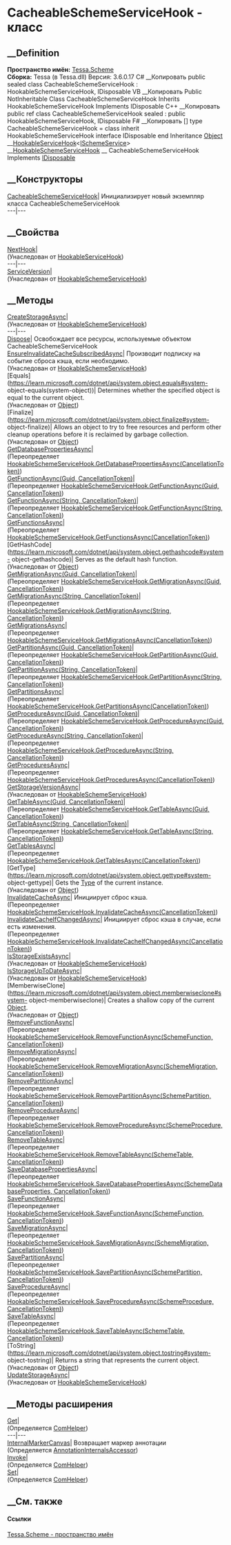 # CacheableSchemeServiceHook - класс
##  __Definition
 **Пространство имён:** [Tessa.Scheme](N_Tessa_Scheme.htm)  
 **Сборка:** Tessa (в Tessa.dll) Версия: 3.6.0.17
C# __Копировать
     public sealed class CacheableSchemeServiceHook : HookableSchemeServiceHook, 
    	IDisposable
VB __Копировать
     Public NotInheritable Class CacheableSchemeServiceHook
    	Inherits HookableSchemeServiceHook
    	Implements IDisposable
C++ __Копировать
     public ref class CacheableSchemeServiceHook sealed : public HookableSchemeServiceHook, 
    	IDisposable
F# __Копировать
     [<SealedAttribute>]
    type CacheableSchemeServiceHook = 
        class
            inherit HookableSchemeServiceHook
            interface IDisposable
        end
Inheritance
    [Object](https://learn.microsoft.com/dotnet/api/system.object) __[HookableServiceHook](T_Tessa_Platform_HookableServiceHook_1.htm)<[ISchemeService](T_Tessa_Scheme_ISchemeService.htm)> __[HookableSchemeServiceHook](T_Tessa_Scheme_HookableSchemeServiceHook.htm) __ CacheableSchemeServiceHook
Implements
    [IDisposable](https://learn.microsoft.com/dotnet/api/system.idisposable)
##  __Конструкторы
[CacheableSchemeServiceHook](M_Tessa_Scheme_CacheableSchemeServiceHook__ctor.htm)|
Инициализирует новый экземпляр класса CacheableSchemeServiceHook  
---|---  
##  __Свойства
[NextHook](P_Tessa_Platform_HookableServiceHook_1_NextHook.htm)|  
(Унаследован от
[HookableServiceHook<TService>](T_Tessa_Platform_HookableServiceHook_1.htm))  
---|---  
[ServiceVersion](P_Tessa_Scheme_HookableSchemeServiceHook_ServiceVersion.htm)|  
(Унаследован от
[HookableSchemeServiceHook](T_Tessa_Scheme_HookableSchemeServiceHook.htm))  
##  __Методы
[CreateStorageAsync](M_Tessa_Scheme_HookableSchemeServiceHook_CreateStorageAsync.htm)|  
(Унаследован от
[HookableSchemeServiceHook](T_Tessa_Scheme_HookableSchemeServiceHook.htm))  
---|---  
[Dispose](M_Tessa_Scheme_CacheableSchemeServiceHook_Dispose.htm)| Освобождает
все ресурсы, используемые объектом CacheableSchemeServiceHook  
[EnsureInvalidateCacheSubscribedAsync](M_Tessa_Scheme_HookableSchemeServiceHook_EnsureInvalidateCacheSubscribedAsync.htm)|
Производит подписку на событие сброса кэша, если необходимо.  
(Унаследован от
[HookableSchemeServiceHook](T_Tessa_Scheme_HookableSchemeServiceHook.htm))  
[Equals](https://learn.microsoft.com/dotnet/api/system.object.equals#system-
object-equals\(system-object\))| Determines whether the specified object is
equal to the current object.  
(Унаследован от
[Object](https://learn.microsoft.com/dotnet/api/system.object))  
[Finalize](https://learn.microsoft.com/dotnet/api/system.object.finalize#system-
object-finalize)| Allows an object to try to free resources and perform other
cleanup operations before it is reclaimed by garbage collection.  
(Унаследован от
[Object](https://learn.microsoft.com/dotnet/api/system.object))  
[GetDatabasePropertiesAsync](M_Tessa_Scheme_CacheableSchemeServiceHook_GetDatabasePropertiesAsync.htm)|  
(Переопределяет
[HookableSchemeServiceHook.GetDatabasePropertiesAsync(CancellationToken)](M_Tessa_Scheme_HookableSchemeServiceHook_GetDatabasePropertiesAsync.htm))  
[GetFunctionAsync(Guid,
CancellationToken)](M_Tessa_Scheme_CacheableSchemeServiceHook_GetFunctionAsync.htm)|  
(Переопределяет [HookableSchemeServiceHook.GetFunctionAsync(Guid,
CancellationToken)](M_Tessa_Scheme_HookableSchemeServiceHook_GetFunctionAsync.htm))  
[GetFunctionAsync(String,
CancellationToken)](M_Tessa_Scheme_CacheableSchemeServiceHook_GetFunctionAsync_1.htm)|  
(Переопределяет [HookableSchemeServiceHook.GetFunctionAsync(String,
CancellationToken)](M_Tessa_Scheme_HookableSchemeServiceHook_GetFunctionAsync_1.htm))  
[GetFunctionsAsync](M_Tessa_Scheme_CacheableSchemeServiceHook_GetFunctionsAsync.htm)|  
(Переопределяет
[HookableSchemeServiceHook.GetFunctionsAsync(CancellationToken)](M_Tessa_Scheme_HookableSchemeServiceHook_GetFunctionsAsync.htm))  
[GetHashCode](https://learn.microsoft.com/dotnet/api/system.object.gethashcode#system-
object-gethashcode)| Serves as the default hash function.  
(Унаследован от
[Object](https://learn.microsoft.com/dotnet/api/system.object))  
[GetMigrationAsync(Guid,
CancellationToken)](M_Tessa_Scheme_CacheableSchemeServiceHook_GetMigrationAsync.htm)|  
(Переопределяет [HookableSchemeServiceHook.GetMigrationAsync(Guid,
CancellationToken)](M_Tessa_Scheme_HookableSchemeServiceHook_GetMigrationAsync.htm))  
[GetMigrationAsync(String,
CancellationToken)](M_Tessa_Scheme_CacheableSchemeServiceHook_GetMigrationAsync_1.htm)|  
(Переопределяет [HookableSchemeServiceHook.GetMigrationAsync(String,
CancellationToken)](M_Tessa_Scheme_HookableSchemeServiceHook_GetMigrationAsync_1.htm))  
[GetMigrationsAsync](M_Tessa_Scheme_CacheableSchemeServiceHook_GetMigrationsAsync.htm)|  
(Переопределяет
[HookableSchemeServiceHook.GetMigrationsAsync(CancellationToken)](M_Tessa_Scheme_HookableSchemeServiceHook_GetMigrationsAsync.htm))  
[GetPartitionAsync(Guid,
CancellationToken)](M_Tessa_Scheme_CacheableSchemeServiceHook_GetPartitionAsync.htm)|  
(Переопределяет [HookableSchemeServiceHook.GetPartitionAsync(Guid,
CancellationToken)](M_Tessa_Scheme_HookableSchemeServiceHook_GetPartitionAsync.htm))  
[GetPartitionAsync(String,
CancellationToken)](M_Tessa_Scheme_CacheableSchemeServiceHook_GetPartitionAsync_1.htm)|  
(Переопределяет [HookableSchemeServiceHook.GetPartitionAsync(String,
CancellationToken)](M_Tessa_Scheme_HookableSchemeServiceHook_GetPartitionAsync_1.htm))  
[GetPartitionsAsync](M_Tessa_Scheme_CacheableSchemeServiceHook_GetPartitionsAsync.htm)|  
(Переопределяет
[HookableSchemeServiceHook.GetPartitionsAsync(CancellationToken)](M_Tessa_Scheme_HookableSchemeServiceHook_GetPartitionsAsync.htm))  
[GetProcedureAsync(Guid,
CancellationToken)](M_Tessa_Scheme_CacheableSchemeServiceHook_GetProcedureAsync.htm)|  
(Переопределяет [HookableSchemeServiceHook.GetProcedureAsync(Guid,
CancellationToken)](M_Tessa_Scheme_HookableSchemeServiceHook_GetProcedureAsync.htm))  
[GetProcedureAsync(String,
CancellationToken)](M_Tessa_Scheme_CacheableSchemeServiceHook_GetProcedureAsync_1.htm)|  
(Переопределяет [HookableSchemeServiceHook.GetProcedureAsync(String,
CancellationToken)](M_Tessa_Scheme_HookableSchemeServiceHook_GetProcedureAsync_1.htm))  
[GetProceduresAsync](M_Tessa_Scheme_CacheableSchemeServiceHook_GetProceduresAsync.htm)|  
(Переопределяет
[HookableSchemeServiceHook.GetProceduresAsync(CancellationToken)](M_Tessa_Scheme_HookableSchemeServiceHook_GetProceduresAsync.htm))  
[GetStorageVersionAsync](M_Tessa_Scheme_HookableSchemeServiceHook_GetStorageVersionAsync.htm)|  
(Унаследован от
[HookableSchemeServiceHook](T_Tessa_Scheme_HookableSchemeServiceHook.htm))  
[GetTableAsync(Guid,
CancellationToken)](M_Tessa_Scheme_CacheableSchemeServiceHook_GetTableAsync.htm)|  
(Переопределяет [HookableSchemeServiceHook.GetTableAsync(Guid,
CancellationToken)](M_Tessa_Scheme_HookableSchemeServiceHook_GetTableAsync.htm))  
[GetTableAsync(String,
CancellationToken)](M_Tessa_Scheme_CacheableSchemeServiceHook_GetTableAsync_1.htm)|  
(Переопределяет [HookableSchemeServiceHook.GetTableAsync(String,
CancellationToken)](M_Tessa_Scheme_HookableSchemeServiceHook_GetTableAsync_1.htm))  
[GetTablesAsync](M_Tessa_Scheme_CacheableSchemeServiceHook_GetTablesAsync.htm)|  
(Переопределяет
[HookableSchemeServiceHook.GetTablesAsync(CancellationToken)](M_Tessa_Scheme_HookableSchemeServiceHook_GetTablesAsync.htm))  
[GetType](https://learn.microsoft.com/dotnet/api/system.object.gettype#system-
object-gettype)| Gets the
[Type](https://learn.microsoft.com/dotnet/api/system.type) of the current
instance.  
(Унаследован от
[Object](https://learn.microsoft.com/dotnet/api/system.object))  
[InvalidateCacheAsync](M_Tessa_Scheme_CacheableSchemeServiceHook_InvalidateCacheAsync.htm)|
Инициирует сброс кэша.  
(Переопределяет
[HookableSchemeServiceHook.InvalidateCacheAsync(CancellationToken)](M_Tessa_Scheme_HookableSchemeServiceHook_InvalidateCacheAsync.htm))  
[InvalidateCacheIfChangedAsync](M_Tessa_Scheme_CacheableSchemeServiceHook_InvalidateCacheIfChangedAsync.htm)|
Инициирует сброс кэша в случае, если есть изменения.  
(Переопределяет
[HookableSchemeServiceHook.InvalidateCacheIfChangedAsync(CancellationToken)](M_Tessa_Scheme_HookableSchemeServiceHook_InvalidateCacheIfChangedAsync.htm))  
[IsStorageExistsAsync](M_Tessa_Scheme_HookableSchemeServiceHook_IsStorageExistsAsync.htm)|  
(Унаследован от
[HookableSchemeServiceHook](T_Tessa_Scheme_HookableSchemeServiceHook.htm))  
[IsStorageUpToDateAsync](M_Tessa_Scheme_HookableSchemeServiceHook_IsStorageUpToDateAsync.htm)|  
(Унаследован от
[HookableSchemeServiceHook](T_Tessa_Scheme_HookableSchemeServiceHook.htm))  
[MemberwiseClone](https://learn.microsoft.com/dotnet/api/system.object.memberwiseclone#system-
object-memberwiseclone)| Creates a shallow copy of the current
[Object](https://learn.microsoft.com/dotnet/api/system.object).  
(Унаследован от
[Object](https://learn.microsoft.com/dotnet/api/system.object))  
[RemoveFunctionAsync](M_Tessa_Scheme_CacheableSchemeServiceHook_RemoveFunctionAsync.htm)|  
(Переопределяет [HookableSchemeServiceHook.RemoveFunctionAsync(SchemeFunction,
CancellationToken)](M_Tessa_Scheme_HookableSchemeServiceHook_RemoveFunctionAsync.htm))  
[RemoveMigrationAsync](M_Tessa_Scheme_CacheableSchemeServiceHook_RemoveMigrationAsync.htm)|  
(Переопределяет
[HookableSchemeServiceHook.RemoveMigrationAsync(SchemeMigration,
CancellationToken)](M_Tessa_Scheme_HookableSchemeServiceHook_RemoveMigrationAsync.htm))  
[RemovePartitionAsync](M_Tessa_Scheme_CacheableSchemeServiceHook_RemovePartitionAsync.htm)|  
(Переопределяет
[HookableSchemeServiceHook.RemovePartitionAsync(SchemePartition,
CancellationToken)](M_Tessa_Scheme_HookableSchemeServiceHook_RemovePartitionAsync.htm))  
[RemoveProcedureAsync](M_Tessa_Scheme_CacheableSchemeServiceHook_RemoveProcedureAsync.htm)|  
(Переопределяет
[HookableSchemeServiceHook.RemoveProcedureAsync(SchemeProcedure,
CancellationToken)](M_Tessa_Scheme_HookableSchemeServiceHook_RemoveProcedureAsync.htm))  
[RemoveTableAsync](M_Tessa_Scheme_CacheableSchemeServiceHook_RemoveTableAsync.htm)|  
(Переопределяет [HookableSchemeServiceHook.RemoveTableAsync(SchemeTable,
CancellationToken)](M_Tessa_Scheme_HookableSchemeServiceHook_RemoveTableAsync.htm))  
[SaveDatabasePropertiesAsync](M_Tessa_Scheme_CacheableSchemeServiceHook_SaveDatabasePropertiesAsync.htm)|  
(Переопределяет
[HookableSchemeServiceHook.SaveDatabasePropertiesAsync(SchemeDatabaseProperties,
CancellationToken)](M_Tessa_Scheme_HookableSchemeServiceHook_SaveDatabasePropertiesAsync.htm))  
[SaveFunctionAsync](M_Tessa_Scheme_CacheableSchemeServiceHook_SaveFunctionAsync.htm)|  
(Переопределяет [HookableSchemeServiceHook.SaveFunctionAsync(SchemeFunction,
CancellationToken)](M_Tessa_Scheme_HookableSchemeServiceHook_SaveFunctionAsync.htm))  
[SaveMigrationAsync](M_Tessa_Scheme_CacheableSchemeServiceHook_SaveMigrationAsync.htm)|  
(Переопределяет [HookableSchemeServiceHook.SaveMigrationAsync(SchemeMigration,
CancellationToken)](M_Tessa_Scheme_HookableSchemeServiceHook_SaveMigrationAsync.htm))  
[SavePartitionAsync](M_Tessa_Scheme_CacheableSchemeServiceHook_SavePartitionAsync.htm)|  
(Переопределяет [HookableSchemeServiceHook.SavePartitionAsync(SchemePartition,
CancellationToken)](M_Tessa_Scheme_HookableSchemeServiceHook_SavePartitionAsync.htm))  
[SaveProcedureAsync](M_Tessa_Scheme_CacheableSchemeServiceHook_SaveProcedureAsync.htm)|  
(Переопределяет [HookableSchemeServiceHook.SaveProcedureAsync(SchemeProcedure,
CancellationToken)](M_Tessa_Scheme_HookableSchemeServiceHook_SaveProcedureAsync.htm))  
[SaveTableAsync](M_Tessa_Scheme_CacheableSchemeServiceHook_SaveTableAsync.htm)|  
(Переопределяет [HookableSchemeServiceHook.SaveTableAsync(SchemeTable,
CancellationToken)](M_Tessa_Scheme_HookableSchemeServiceHook_SaveTableAsync.htm))  
[ToString](https://learn.microsoft.com/dotnet/api/system.object.tostring#system-
object-tostring)| Returns a string that represents the current object.  
(Унаследован от
[Object](https://learn.microsoft.com/dotnet/api/system.object))  
[UpdateStorageAsync](M_Tessa_Scheme_HookableSchemeServiceHook_UpdateStorageAsync.htm)|  
(Унаследован от
[HookableSchemeServiceHook](T_Tessa_Scheme_HookableSchemeServiceHook.htm))  
##  __Методы расширения
[Get](M_Tessa_Extensions_Default_Client_EDS_ComHelper_Get.htm)|  
(Определяется
[ComHelper](T_Tessa_Extensions_Default_Client_EDS_ComHelper.htm))  
---|---  
[InternalMarkerCanvas](M_Tessa_UI_Views_Charting_Annotations_AnnotationInternalsAccessor_InternalMarkerCanvas.htm)|
Возвращает маркер аннотации  
(Определяется
[AnnotationInternalsAccessor](T_Tessa_UI_Views_Charting_Annotations_AnnotationInternalsAccessor.htm))  
[Invoke](M_Tessa_Extensions_Default_Client_EDS_ComHelper_Invoke.htm)|  
(Определяется
[ComHelper](T_Tessa_Extensions_Default_Client_EDS_ComHelper.htm))  
[Set](M_Tessa_Extensions_Default_Client_EDS_ComHelper_Set.htm)|  
(Определяется
[ComHelper](T_Tessa_Extensions_Default_Client_EDS_ComHelper.htm))  
##  __См. также
#### Ссылки
[Tessa.Scheme - пространство имён](N_Tessa_Scheme.htm)
